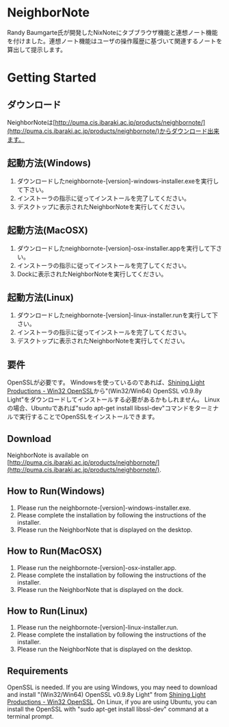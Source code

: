 NeighborNote
============

Randy Baumgarte氏が開発したNixNoteにタブブラウザ機能と連想ノート機能を付けました。連想ノート機能はユーザの操作履歴に基づいて関連するノートを算出して提示します。

Getting Started
============

ダウンロード
------------
NeighborNoteは[http://puma.cis.ibaraki.ac.jp/products/neighbornote/](http://puma.cis.ibaraki.ac.jp/products/neighbornote/)からダウンロード出来ます。

起動方法(Windows)
------------
1. ダウンロードしたneighbornote-[version]-windows-installer.exeを実行して下さい。
2. インストーラの指示に従ってインストールを完了してください。
3. デスクトップに表示されたNeighborNoteを実行してください。

起動方法(MacOSX)
------------
1. ダウンロードしたneighbornote-[version]-osx-installer.appを実行して下さい。
2. インストーラの指示に従ってインストールを完了してください。
3. Dockに表示されたNeighborNoteを実行してください。

起動方法(Linux)
------------
1. ダウンロードしたneighbornote-[version]-linux-installer.runを実行して下さい。
2. インストーラの指示に従ってインストールを完了してください。
3. デスクトップに表示されたNeighborNoteを実行してください。


要件
------------
OpenSSLが必要です。
Windowsを使っているのであれば、[Shining Light Productions - Win32 OpenSSL](http://slproweb.com/products/Win32OpenSSL.html)から"(Win32/Win64) OpenSSL v0.9.8y Light"をダウンロードしてインストールする必要があるかもしれません。
Linuxの場合、Ubuntuであれば"sudo apt-get install libssl-dev"コマンドをターミナルで実行することでOpenSSLをインストールできます。

Download
------------
NeighborNote is available on [http://puma.cis.ibaraki.ac.jp/products/neighbornote/](http://puma.cis.ibaraki.ac.jp/products/neighbornote/).

How to Run(Windows)
------------
1. Please run the neighbornote-[version]-windows-installer.exe.
2. Please complete the installation by following the instructions of the installer.
3. Please run the NeighborNote that is displayed on the desktop.

How to Run(MacOSX)
------------
1. Please run the neighbornote-[version]-osx-installer.app.
2. Please complete the installation by following the instructions of the installer.
3. Please run the NeighborNote that is displayed on the dock.

How to Run(Linux)
------------
1. Please run the neighbornote-[version]-linux-installer.run.
2. Please complete the installation by following the instructions of the installer.
3. Please run the NeighborNote that is displayed on the desktop.

Requirements
------------
OpenSSL is needed.
If you are using Windows, you may need to download and install "(Win32/Win64) OpenSSL v0.9.8y Light" from [Shining Light Productions - Win32 OpenSSL](http://slproweb.com/products/Win32OpenSSL.html).
On Linux, if you are using Ubuntu, you can install the OpenSSL with "sudo apt-get install libssl-dev" command at a terminal prompt.
